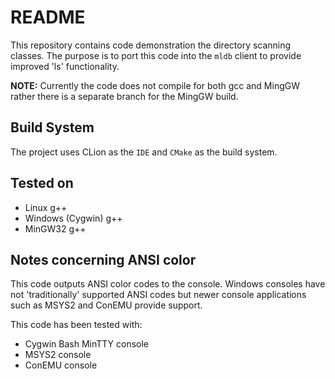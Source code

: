 # README

This repository contains code demonstration the directory scanning 
classes. The purpose is to port this code into the `mldb` client to 
provide improved 'ls' functionality.

**NOTE:** Currently the code does not compile for both gcc and MingGW
rather there is a separate branch for the MingGW build.

## Build System

The project uses CLion as the `IDE` and `CMake` as the build system.

## Tested on

* Linux g++
* Windows (Cygwin) g++
* MinGW32 g++

## Notes concerning ANSI color

This code outputs ANSI color codes to the console. Windows consoles
have not 'traditionally' supported ANSI codes but newer console applications
such as MSYS2 and ConEMU provide support.

This code has been tested with:

* Cygwin Bash MinTTY console
* MSYS2 console
* ConEMU console
